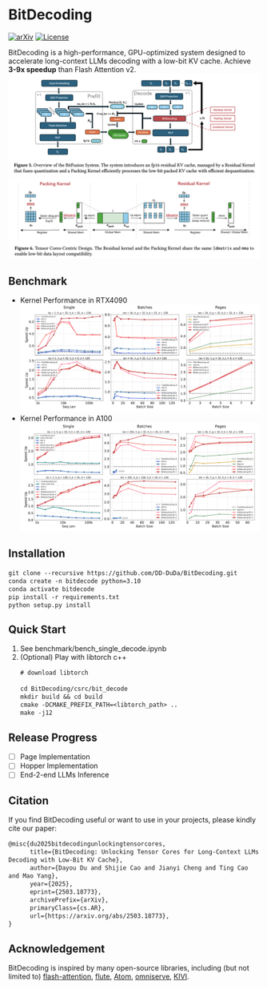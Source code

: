 # BitDecoding
[![arXiv](https://img.shields.io/badge/arXiv-2410.13276-b31b1b.svg)](https://arxiv.org/abs/2503.18773)
[![License](https://img.shields.io/badge/License-MIT-green.svg)](LICENSE)

BitDecoding is a high-performance, GPU-optimized system
designed to accelerate long-context LLMs decoding with a low-bit KV
cache. Achieve **3-9x speedup** than Flash Attention v2.
![overview](imgs/overview.png)
![scheme](imgs/scheme.png)

## Benchmark
* Kernel Performance in RTX4090
![overview](imgs/4090.png)
* Kernel Performance in A100
![overview](imgs/a100.png)

## Installation
```
git clone --recursive https://github.com/DD-DuDa/BitDecoding.git
conda create -n bitdecode python=3.10
conda activate bitdecode
pip install -r requirements.txt
python setup.py install
```

## Quick Start
1. See benchmark/bench_single_decode.ipynb
2. (Optional) Play with libtorch c++      
    ```
    # download libtorch 

    cd BitDecoding/csrc/bit_decode
    mkdir build && cd build
    cmake -DCMAKE_PREFIX_PATH=<libtorch_path> ..
    make -j12
    ```

## Release Progress

- [ ] Page Implementation
- [ ] Hopper Implementation
- [ ] End-2-end LLMs Inference

## Citation
If you find BitDecoding useful or want to use in your projects, please kindly cite our paper:
```
@misc{du2025bitdecodingunlockingtensorcores,
      title={BitDecoding: Unlocking Tensor Cores for Long-Context LLMs Decoding with Low-Bit KV Cache}, 
      author={Dayou Du and Shijie Cao and Jianyi Cheng and Ting Cao and Mao Yang},
      year={2025},
      eprint={2503.18773},
      archivePrefix={arXiv},
      primaryClass={cs.AR},
      url={https://arxiv.org/abs/2503.18773}, 
}
```

## Acknowledgement
BitDecoding is inspired by many open-source libraries, including (but not limited to) [flash-attention](https://github.com/Dao-AILab/flash-attention/tree/main), [flute](https://github.com/HanGuo97/flute), [Atom](https://github.com/efeslab/Atom), [omniserve](https://github.com/mit-han-lab/omniserve), [KIVI](https://github.com/jy-yuan/KIVI).
